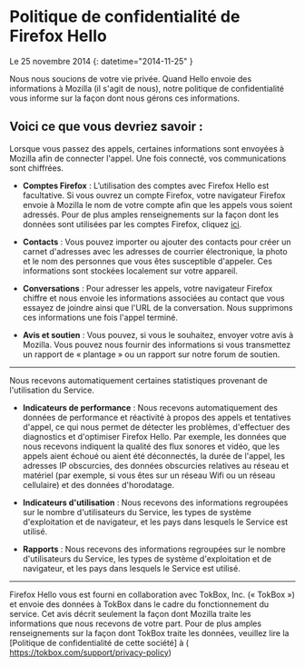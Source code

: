 # Politique de confidentialité de Firefox Hello 

Le 25 novembre 2014
{: datetime="2014-11-25" }

Nous nous soucions de votre vie privée. Quand Hello envoie des informations à Mozilla (il s'agit de nous), notre politique de confidentialité vous informe sur la façon dont nous gérons ces informations.

## Voici ce que vous devriez savoir :

Lorsque vous passez des appels, certaines informations sont envoyées à Mozilla afin de connecter l'appel. Une fois connecté, vos communications sont chiffrées.

* **Comptes Firefox** : L’utilisation des comptes avec Firefox Hello est facultative.  Si vous ouvrez un compte Firefox, votre navigateur Firefox envoie à Mozilla le nom de votre compte afin que les appels vous soient adressés. Pour de plus amples renseignements sur la façon dont les données sont utilisées par les comptes Firefox, cliquez [ici](https://www.mozilla.org/privacy/firefox-cloud/).

* **Contacts** : Vous pouvez importer ou ajouter des contacts pour créer un carnet d'adresses avec les adresses de courrier électronique, la photo et le nom des personnes que vous êtes susceptible d'appeler.  Ces informations sont stockées localement sur votre appareil.

* **Conversations** : Pour adresser les appels, votre navigateur Firefox chiffre et nous envoie les informations associées au contact que vous essayez de joindre ainsi que l'URL de la conversation. Nous supprimons ces informations une fois l'appel terminé.

* **Avis et soutien** : Vous pouvez, si vous le souhaitez, envoyer votre avis à Mozilla.  Vous pouvez nous fournir des informations si vous transmettez un rapport de « plantage » ou un rapport sur notre forum de soutien.

---------------------------------------

Nous recevons automatiquement certaines statistiques provenant de l'utilisation du Service.

* **Indicateurs de performance** : Nous recevons automatiquement des données de performance et réactivité à propos des appels et tentatives d'appel, ce qui nous permet de détecter les problèmes, d'effectuer des diagnostics et d'optimiser Firefox Hello.  Par exemple, les données que nous recevons indiquent la qualité des flux sonores et vidéo, que les appels aient échoué ou aient été déconnectés, la durée de l'appel, les adresses IP obscurcies, des données obscurcies relatives au réseau et matériel (par exemple, si vous êtes sur un réseau Wifi ou un réseau cellulaire) et des données d'horodatage.

* **Indicateurs d'utilisation** : Nous recevons des informations regroupées sur le nombre d'utilisateurs du Service, les types de système d'exploitation et de navigateur, et les pays dans lesquels le Service est utilisé.

* **Rapports** : Nous recevons des informations regroupées sur le nombre d'utilisateurs du Service, les types de système d'exploitation et de navigateur, et les pays dans lesquels le Service est utilisé.

---------------------------------------

Firefox Hello vous est fourni en collaboration avec TokBox, Inc. (« TokBox ») et envoie des données à TokBox dans le cadre du fonctionnement du service.  Cet avis décrit seulement la façon dont Mozilla traite les informations que nous recevons de votre part. Pour de plus amples renseignements sur la façon dont TokBox traite les données, veuillez lire la [Politique de confidentialité de cette société] à ( https://tokbox.com/support/privacy-policy)
